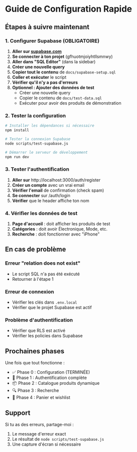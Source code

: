 # Guide de Configuration Rapide

## Étapes à suivre maintenant

### 1. Configurer Supabase (OBLIGATOIRE)

1. **Aller sur [supabase.com](https://supabase.com)**
2. **Se connecter à ton projet** (gfhuotmjoiyhtllsmnwy)
3. **Aller dans "SQL Editor"** (dans la sidebar)
4. **Créer une nouvelle query**
5. **Copier tout le contenu** de `docs/supabase-setup.sql`
6. **Coller et exécuter** le script
7. **Vérifier qu'il n'y a pas d'erreurs**
8. **Optionnel : Ajouter des données de test**
   - Créer une nouvelle query
   - Copier le contenu de `docs/test-data.sql`
   - Exécuter pour avoir des produits de démonstration

### 2. Tester la configuration

```bash
# Installer les dépendances si nécessaire
npm install

# Tester la connexion Supabase
node scripts/test-supabase.js

# Démarrer le serveur de développement
npm run dev
```

### 3. Tester l'authentification

1. **Aller sur** http://localhost:3000/auth/register
2. **Créer un compte** avec un vrai email
3. **Vérifier l'email** de confirmation (check spam)
4. **Se connecter** sur /auth/login
5. **Vérifier** que le header affiche ton nom

### 4. Vérifier les données de test

1. **Page d'accueil** : doit afficher les produits de test
2. **Catégories** : doit avoir Électronique, Mode, etc.
3. **Recherche** : doit fonctionner avec "iPhone"

## En cas de problème

### Erreur "relation does not exist"
- Le script SQL n'a pas été exécuté
- Retourner à l'étape 1

### Erreur de connexion
- Vérifier les clés dans `.env.local`
- Vérifier que le projet Supabase est actif

### Problème d'authentification
- Vérifier que RLS est activé
- Vérifier les policies dans Supabase

## Prochaines phases

Une fois que tout fonctionne :
- ✅ Phase 0 : Configuration (TERMINÉE)
- 🚀 Phase 1 : Authentification complète
- 📦 Phase 2 : Catalogue produits dynamique
- 🔍 Phase 3 : Recherche
- 🛒 Phase 4 : Panier et wishlist

## Support

Si tu as des erreurs, partage-moi :
1. Le message d'erreur exact
2. Le résultat de `node scripts/test-supabase.js`
3. Une capture d'écran si nécessaire